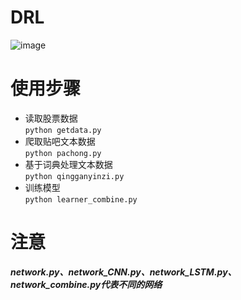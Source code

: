 # DRL
![image](https://github.com/jasonwongw/dqn/blob/main/framework.png)
# 使用步骤
* 读取股票数据  
`python getdata.py`  
* 爬取贴吧文本数据    
`python pachong.py`
* 基于词典处理文本数据    
`python qingganyinzi.py`  
* 训练模型  
`python learner_combine.py`  
# 注意
***network.py、network_CNN.py、network_LSTM.py、network_combine.py代表不同的网络***
